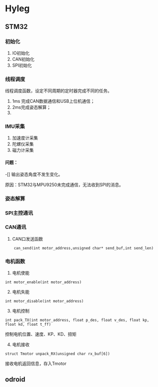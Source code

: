 # Hyleg
## STM32 
### 初始化
1. IO初始化
2. CAN初始化
3. SPI初始化

### 线程调度
线程调度函数，设定不同周期的定时器完成不同的任务。
1. 1ms 完成CAN数据通信和USB上位机通信；
2. 2ms完成姿态解算；
3. 
### IMU采集
1. 加速度计采集
2. 陀螺仪采集
3. 磁力计采集

#### 问题：
-[] 输出姿态角度不发生变化。

原因：STM32与MPU9250未完成通信，无法收到SPI的消息。

### 姿态解算


### SPI主控通讯

### CAN通讯
1. CAN口发送函数
```
    can_send(int motor_address,unsigned char* send_buf,int send_len)
```
### 电机函数
1. 电机使能
```
int motor_enable(int motor_address)
```
2. 电机失能
```
int motor_disable(int motor_address)
```
3. 电机控制
```
int pack_TX(int motor_address, float p_des, float v_des, float kp, float kd, float t_ff)
```

控制电机位置、速度、KP、KD、扭矩

4. 电机接收
```
struct Tmotor unpack_RX(unsigned char rx_buf[6])
```
接收电机返回信息，存入Tmotor
## odroid

